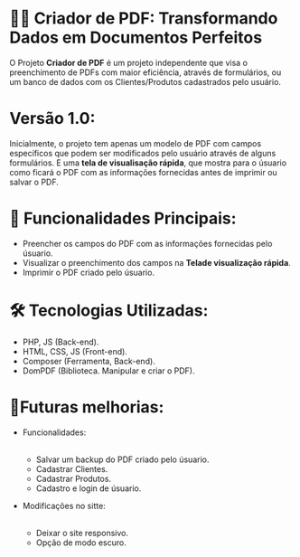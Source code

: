 # 📄✨ Criador de PDF:  Transformando Dados em Documentos Perfeitos

O Projeto **Criador de PDF** é um projeto independente que visa o preenchimento de PDFs com maior eficiência, através de formulários, ou um banco de dados com os Clientes/Produtos cadastrados pelo usuário.

# Versão 1.0:

Inicialmente, o projeto tem apenas um modelo de PDF com campos específicos que podem ser modificados pelo usuário através de alguns formulários. E uma **tela de visualisação rápida**, que mostra para o úsuario como ficará o PDF com as informações fornecidas antes de imprimir ou salvar o PDF.

# 🚀 Funcionalidades Principais: 

  - Preencher os campos do PDF com as informações fornecidas pelo úsuario. <br>
  - Visualizar o preenchimento dos campos na **Telade visualização rápida**. <br>
  - Imprimir o PDF criado pelo úsuario. <br>

  # 🛠️ Tecnologias Utilizadas:

  - PHP, JS (Back-end).
  - HTML, CSS, JS (Front-end).
  - Composer (Ferramenta, Back-end).
  - DomPDF (Biblioteca. Manipular e criar o PDF).

# 🚧Futuras melhorias:

 - Funcionalidades: <br><br>
 
   - Salvar um backup do PDF criado pelo úsuario. <br>
   - Cadastrar Clientes. <br>
   - Cadastrar Produtos. <br>
   - Cadastro e login de úsuario. <br>

- Modificações no sitte:<br><br>

  - Deixar o site responsivo. <br>
  - Opção de modo escuro. <br>
